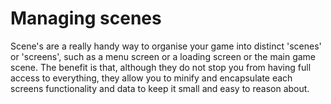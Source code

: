 # Managing scenes

Scene's are a really handy way to organise your game into distinct 'scenes' or 'screens', such as a menu screen or a loading screen or the main game scene. The benefit is that, although they do not stop you from having full access to everything, they allow you to minify and encapsulate each screens functionality and data to keep it small and easy to reason about.
